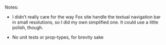 Notes:

* I didn’t really care for the way Fox site handle the textual navigation bar in small resolutions, so I did my own simplified one. It could use a little polish, though. 

* No unit tests or prop-types, for brevity sake